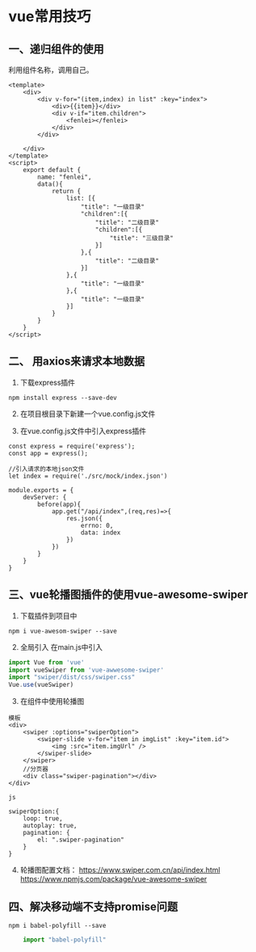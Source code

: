 # vue常用技巧

## 一、递归组件的使用
利用组件名称，调用自己。

```
<template>
	<div>
		<div v-for="(item,index) in list" :key="index">
			<div>{{item}}</div>
			<div v-if="item.children">
				<fenlei></fenlei>
			</div>
		</div>
		
	</div>
</template>
<script>
	export default {
		name: "fenlei",
		data(){
			return {
				list: [{
					"title": "一级目录"
					"children":[{
						"title": "二级目录"
						"children":[{
							"title": "三级目录"
						}]
					},{
						"title": "二级目录"
					}]
				},{
					"title": "一级目录"
				},{
					"title": "一级目录"
				}]
			}
		}
	}
</script>
```

## 二、 用axios来请求本地数据

1. 下载express插件
```
npm install express --save-dev
```

2. 在项目根目录下新建一个vue.config.js文件

3. 在vue.config.js文件中引入express插件

```
const express = require('express');
const app = express();

//引入请求的本地json文件
let index = require('./src/mock/index.json')

module.exports = {
	devServer: {
		before(app){
			app.get("/api/index",(req,res)=>{
				res.json({
					errno: 0,
					data: index
				})
			})
		}
	}
}

```

## 三、vue轮播图插件的使用vue-awesome-swiper

1. 下载插件到项目中

```
npm i vue-awesom-swiper --save
```

2. 全局引入
在main.js中引入
```js
import Vue from 'vue'
import vueSwiper from 'vue-awwesome-swiper'
import "swiper/dist/css/swiper.css"
Vue.use(vueSwiper)
```

3. 在组件中使用轮播图

```
模板
<div>
	<swiper :options="swiperOption">
		<swiper-slide v-for="item in imgList" :key="item.id">
			<img :src="item.imgUrl" />
		</swiper-slide>
	</swiper>
	//分页器
	<div class="swiper-pagination"></div>
</div>

js

swiperOption:{
	loop: true,
	autoplay: true,
	pagination: {
		el: ".swiper-pagination"
	}
}

```

4. 轮播图配置文档：
	https://www.swiper.com.cn/api/index.html
	https://www.npmjs.com/package/vue-awesome-swiper
	

## 四、解决移动端不支持promise问题

```
npm i babel-polyfill --save
```

```main.js
	import "babel-polyfill"
```
